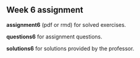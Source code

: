 ## Week 6 assignment

__assignment6__ (pdf or rmd) for solved exercises.

__questions6__ for assignment questions.

__solutions6__ for solutions provided by the professor.
